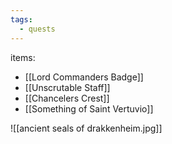```yaml
---
tags:
  - quests
---
```

items:
- [[Lord Commanders Badge]]
- [[Unscrutable Staff]]
- [[Chancelers Crest]]
- [[Something of Saint Vertuvio]]

![[ancient seals of drakkenheim.jpg]]